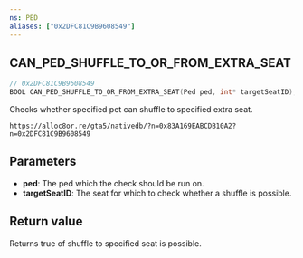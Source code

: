```yaml
---
ns: PED
aliases: ["0x2DFC81C9B9608549"]
---
```

## CAN_PED_SHUFFLE_TO_OR_FROM_EXTRA_SEAT

```c
// 0x2DFC81C9B9608549
BOOL CAN_PED_SHUFFLE_TO_OR_FROM_EXTRA_SEAT(Ped ped, int* targetSeatID);
```

Checks whether specified pet can shuffle to specified extra seat.

```
https://alloc8or.re/gta5/nativedb/?n=0x83A169EABCDB10A2?n=0x2DFC81C9B9608549
```

## Parameters
* **ped**: The ped which the check should be run on.
* **targetSeatID**: The seat for which to check whether a shuffle is possible.

## Return value
Returns true of shuffle to specified seat is possible.
